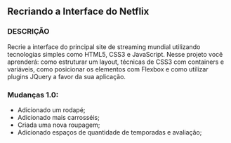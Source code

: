 



## **Recriando a Interface do Netflix**

### DESCRIÇÃO

Recrie a interface do principal site de streaming mundial utilizando tecnologias simples como HTML5, CSS3 e JavaScript. Nesse projeto você aprenderá: como estruturar um layout, técnicas de CSS3 com containers e variáveis, como posicionar os elementos com Flexbox e como utilizar plugins JQuery a favor da sua aplicação.

### Mudanças 1.0:

- Adicionado um rodapé;
- Adicionado mais carrosséis;
- Criada uma nova roupagem;
- Adicionado espaços de quantidade de temporadas e avaliação;



